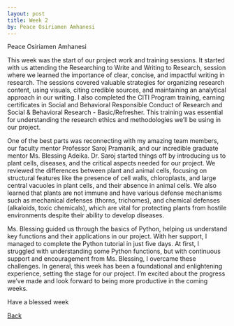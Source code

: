 ```yaml
---
layout: post
title: Week 2
by: Peace Osiriamen Amhanesi
---
```

Peace Osiriamen Amhanesi
 
This week was the start of our project work and training sessions. It started with us attending the Researching to Write and Writing to Research, session where we learned the importance of clear, concise, and impactful writing in research. The sessions covered valuable strategies for organizing research content, using visuals, citing credible sources, and maintaining an analytical approach in our writing. I also completed the CITI Program training, earning certificates in Social and Behavioral Responsible Conduct of Research and Social & Behavioral Research - Basic/Refresher. This training was essential for understanding the research ethics and methodologies we’ll be using in our project.

One of the best parts was reconnecting with my amazing team members, our faculty mentor Professor Saroj Pramanik, and our incredible graduate mentor Ms. Blessing Adeika. Dr. Saroj started things off by introducing us to plant cells, diseases, and the critical aspects needed for our project. We reviewed the differences between plant and animal cells, focusing on structural features like the presence of cell walls, chloroplasts, and large central vacuoles in plant cells, and their absence in animal cells. We also learned that plants are not immune and have various defense mechanisms such as mechanical defenses (thorns, trichomes), and chemical defenses (alkaloids, toxic chemicals), which are vital for protecting plants from hostile environments despite their ability to develop diseases.

Ms. Blessing guided us through the basics of Python, helping us understand key functions and their applications in our project. With her support, I managed to complete the Python tutorial in just five days. At first, I struggled with understanding some Python functions, but with continuous support and encouragement from Ms. Blessing, I overcame these challenges.
In general, this week has been a foundational and enlightening experience, setting the stage for our project. I’m excited about the progress we’ve made and look forward to being more productive in the coming weeks.

Have a blessed week

[Back](./)
